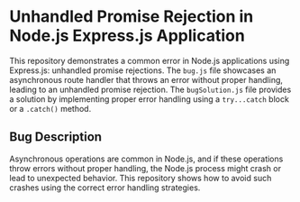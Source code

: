 # Unhandled Promise Rejection in Node.js Express.js Application

This repository demonstrates a common error in Node.js applications using Express.js: unhandled promise rejections.  The `bug.js` file showcases an asynchronous route handler that throws an error without proper handling, leading to an unhandled promise rejection. The `bugSolution.js` file provides a solution by implementing proper error handling using a `try...catch` block or a `.catch()` method.

## Bug Description

Asynchronous operations are common in Node.js, and if these operations throw errors without proper handling, the Node.js process might crash or lead to unexpected behavior. This repository shows how to avoid such crashes using the correct error handling strategies.